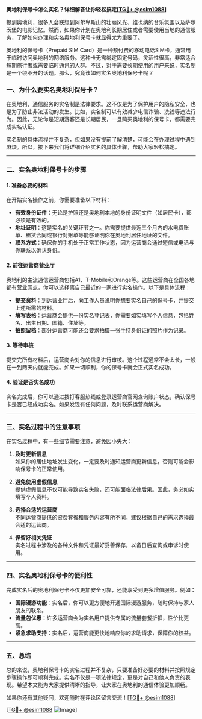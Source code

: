 **奥地利保号卡怎么实名？详细解答让你轻松搞定[[TG💪+ @esim1088](https://t.me/s/esim1088)]**

提到奥地利，很多人会联想到阿尔卑斯山的壮丽风光、维也纳的音乐氛围以及萨尔茨堡的电影记忆。然而，如果你计划在奥地利长期居住或者需要使用当地的通信服务，了解如何办理和实名奥地利保号卡就显得尤为重要了。

奥地利的保号卡（Prepaid SIM Card）是一种预付费的移动电话SIM卡，通常用于临时访问奥地利的网络服务。这种卡无需绑定固定号码，灵活性很高，非常适合短期旅行者或需要临时通讯的人群。不过，对于需要长期使用的用户来说，实名制是一个绕不开的话题。那么，究竟该如何实名奥地利保号卡呢？

### **一、为什么要实名奥地利保号卡？**

在奥地利，通信服务的实名制是法律要求。这不仅是为了保护用户的隐私安全，也是为了防止非法活动的发生。比如，实名制可以有效减少电信诈骗、洗钱等违法行为。因此，无论你是短期游客还是长期居民，一旦购买奥地利的保号卡，都需要完成实名认证。

实名制的具体流程并不复杂，但如果没有提前了解清楚，可能会在办理过程中遇到麻烦。所以，接下来我们将详细介绍实名的具体步骤，帮助大家轻松搞定。

---

### **二、实名奥地利保号卡的步骤**

#### **1. 准备必要的材料**
在开始实名操作之前，你需要准备以下材料：

- **有效身份证件**：无论是护照还是奥地利本地的身份证明文件（如居民卡），都必须是有效的。
- **地址证明**：这是实名的关键环节之一。你需要提供最近三个月内的水电费账单、租赁合同或银行对账单等能够证明你在奥地利居住地址的文件。
- **联系方式**：确保你的手机处于正常工作状态，因为运营商会通过短信或电话与你联系以确认身份。

#### **2. 前往运营商营业厅**
奥地利的主流通信运营商包括A1、T-Mobile和Orange等。这些运营商在全国各地都有营业网点，你可以选择离自己最近的一家进行实名操作。以下是具体流程：

- **提交资料**：到达营业厅后，向工作人员说明你想要实名自己的保号卡，并提交上述所需的材料。
- **填写表格**：运营商会提供一份实名登记表，你需要如实填写个人信息，包括姓名、出生日期、国籍、住址等。
- **拍照留档**：部分运营商可能还会要求拍摄一张手持身份证的照片作为记录。

#### **3. 等待审核**
提交完所有材料后，运营商会对你的信息进行审核。这个过程通常不会太长，一般在一到两天内就能完成。如果一切顺利，你的保号卡就会正式实名成功。

#### **4. 验证是否实名成功**
实名完成后，你可以通过拨打客服热线或登录运营商官网查询账户状态，确认保号卡是否已经成功实名。如果发现有任何问题，及时联系运营商解决。

---

### **三、实名过程中的注意事项**

在实名过程中，有一些细节需要注意，避免因小失大：

1. **及时更新信息**  
   如果你的居住地址发生变化，一定要及时通知运营商更新信息，否则可能会影响保号卡的正常使用。

2. **避免使用虚假信息**  
   提供虚假信息不仅可能导致实名失败，还可能面临法律后果。因此，务必如实填写个人资料。

3. **选择合适的运营商**  
   不同运营商提供的资费套餐和服务内容有所不同，建议根据自己的需求选择最合适的运营商。

4. **保留好相关凭证**  
   实名过程中涉及的各种文件和凭证最好妥善保存，以备日后查询或申诉时使用。

---

### **四、实名奥地利保号卡的便利性**

完成实名后的奥地利保号卡不仅更加安全可靠，还能享受到更多增值服务。例如：

- **国际漫游功能**：实名后，你可以更方便地开通国际漫游服务，随时保持与家人朋友的联系。
- **流量包优惠**：许多运营商会为实名用户提供专属的流量套餐折扣，性价比更高。
- **紧急求助支持**：实名后，运营商能更快地响应你的求助请求，保障你的权益。

---

### **五、总结**

总的来说，奥地利保号卡的实名过程并不复杂，只要准备好必要的材料并按照规定步骤操作即可顺利完成。实名不仅是一项法律规定，更是对自己和他人负责的表现。希望本文能为大家提供清晰的指导，让大家在奥地利的通信体验更加顺畅。

如果你还有其他疑问，欢迎随时在评论区留言交流！[[TG💪+ @esim1088](https://t.me/s/esim1088)]

[[TG💪+ @esim1088](https://t.me/s/esim1088) ![Image](https://i.postimg.cc/4NQfJmqS/Snipaste-2025-05-13-00-14-12.png)]